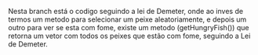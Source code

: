 <p>Nesta branch está o codigo seguindo a lei de Demeter, onde ao inves de termos um metodo para selecionar um peixe aleatoriamente, e depois um outro para ver se esta com fome, existe um metodo (getHungryFish()) que retorna um vetor com todos os peixes que estão com fome, seguindo a Lei de Demeter.</p>

